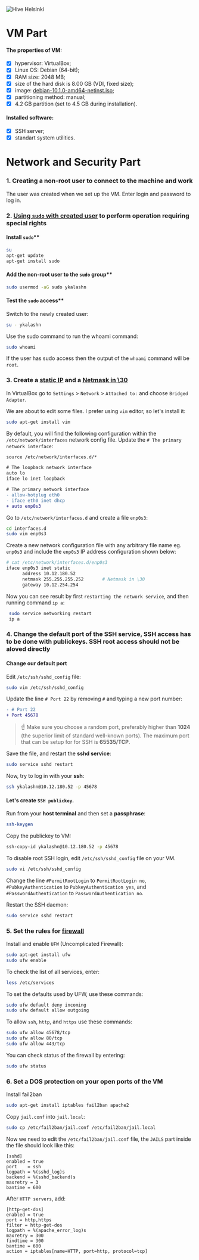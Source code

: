 ![Hive Helsinki](https://miro.medium.com/max/3200/1*IszpKRN_x7RbKDClj6oqhQ.png)

# VM Part
#### The properties of VM:
- [x] hypervisor: VirtualBox; 
- [x] Linux OS: Debian (64-bit);
- [x] RAM size: 2048 MB;
- [x] size of the hard disk is 8.00 GB (VDI, fixed size);
- [x] image: [debian-10.1.0-amd64-netinst.iso](https://www.debian.org/distrib/);
- [x] partitioning method: manual;
- [x] 4.2 GB partition (set to 4.5 GB during installation).

#### Installed software:
- [x] SSH server;
- [x] standart system utilities.
# Network and Security Part
### 1. Creating a non-root user to connect to the machine and work
The user was created when we set up the VM. Enter login and password to log in.
### 2. [Using `sudo` with created user](https://hostadvice.com/how-to/how-to-create-a-non-root-user-on-ubuntu-18-04-server/) to perform operation requiring special rights

#### Install `sudo`**
```sh
su
apt-get update
apt-get install sudo
```
#### Add the non-root user to the `sudo` group**
```sh
sudo usermod -aG sudo ykalashn
```
#### Test the `sudo` access**

Switch to the newly created user:
```sh
su - ykalashn
```
Use the sudo command to run the whoami command:
```sh
sudo whoami
```
If the user has sudo access then the output of the `whoami` command will be 
`root`.
### 3. Create a [static IP](https://linuxconfig.org/how-to-setup-a-static-ip-address-on-debian-linux) and a [Netmask in \30](https://www.aelius.com/njh/subnet_sheet.html)
In VirtualBox go to `Settings` > `Network` > `Attached to:` and choose `Bridged Adapter`.

We are about to edit some files. I prefer using `vim` editor, so let's install it:
```sh
sudo apt-get install vim
``` 
By default, you will find the following configuration within the `/etc/network/interfaces` network config file. Update the `# The primary network interface`:
```diff
source /etc/network/interfaces.d/*

# The loopback network interface
auto lo
iface lo inet loopback

# The primary network interface
- allow-hotplug eth0
- iface eth0 inet dhcp
+ auto enp0s3
```
Go to `/etc/network/interfaces.d` and create a file `enp0s3`: 
```sh
cd interfaces.d
sudo vim enp0s3
```
Create a new network configuration file with any arbitrary file name eg. `enp0s3` and include the `enp0s3` IP address configuration shown below:
```sh
# cat /etc/network/interfaces.d/enp0s3
iface enp0s3 inet static
      address 10.12.180.52
      netmask 255.255.255.252       # Netmask in \30
      gateway 10.12.254.254
 ```
 Now you can see result by first `restarting the network service`, and then running command `ip a`:
```sh
 sudo service networking restart
 ip a
 ```
### 4. Change the default port of the SSH service, SSH access has to be done with publickeys. SSH root access should not be aloved directly

#### Change our default port
Edit `/etc/ssh/sshd_config` file:
```sh
sudo vim /etc/ssh/sshd_config
```
Update the line `# Port 22` by removing `#` and typing a new port number:
```diff
- # Port 22
+ Port 45678
```
> :point_up: Make sure you choose a random port, preferably higher than **1024** (the superior limit of standard well-known ports). The maximum port that can be setup for for SSH is **65535/TCP**.

Save the file, and restart the **sshd service**:
```sh
sudo service sshd restart
```
Now, try to log in with your **ssh**:
```sh
ssh ykalashn@10.12.180.52 -p 45678
```
#### Let's create `SSH publickey`.

Run from your **host terminal** and then set a **passphrase**:
```sh
ssh-keygen
```
Copy the publickey to VM:
```sh
ssh-copy-id ykalashn@10.12.180.52 -p 45678
```
To disable root SSH login, edit `/etc/ssh/sshd_config` file on your VM.
```sh
sudo vi /etc/ssh/sshd_config
```
Change the line `#PermitRootLogin` to `PermitRootLogin no`, `#PubkeyAuthentication` to `PubkeyAuthentication yes`, and `#PasswordAuthentication` to `PasswordAuthentication no`. 

Restart the SSH daemon: 
```sh
sudo service sshd restart
```
### 5. Set the rules for [firewall](https://www.digitalocean.com/community/tutorials/how-to-set-up-a-firewall-with-ufw-on-debian-9)
Install and enable `UFW` (Uncomplicated Firewall):
```sh
sudo apt-get install ufw
sudo ufw enable
```
To check the list of all services, enter:
```sh
less /etc/services
```
To set the defaults used by UFW, use these commands:
```sh
sudo ufw default deny incoming
sudo ufw default allow outgoing
```
To allow `ssh`, `http`, and `https` use these commands:
```sh
sudo ufw allow 45678/tcp
sudo ufw allow 80/tcp
sudo ufw allow 443/tcp
```
You can check status of the firewall by entering:
```sh
sudo ufw status
```
### 6. Set a DOS protection on your open ports of the VM
Install fail2ban
```sh
sudo apt-get install iptables fail2ban apache2
```
Copy `jail.conf` into `jail.local`:
```sh
sudo cp /etc/fail2ban/jail.conf /etc/fail2ban/jail.local
```
Now we need to edit the `/etc/fail2ban/jail.conf` file, the `JAILS` part inside the file should look like this:
```
[sshd]
enabled = true
port    = ssh 
logpath = %(sshd_log)s
backend = %(sshd_backend)s
maxretry = 3
bantime = 600
```
After `HTTP servers`, add:
```
[http-get-dos]
enabled = true
port = http,https
filter = http-get-dos
logpath = %(apache_error_log)s
maxretry = 300
findtime = 300
bantime = 600
action = iptables[name=HTTP, port=http, protocol=tcp]
```
















